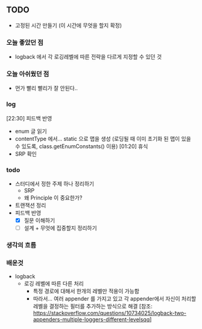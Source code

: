 ## TODO
- 고정된 시간 만들기 (이 시간에 무엇을 할지 확정)


    
### 오늘 좋았던 점
- logback 에서 각 로깅레벨에 따른 전략을 다르게 지정할 수 있던 것


### 오늘 아쉬웠던 점
- 먼가 빨리 빨리가 잘 안된다..

### log
[22:30] 피드백 반영
- enum 글 읽기
- contentType 에서... static 으로 맵을 생성 (로딩될 때 이미 초기화 된 맵이 있을 수 있도록, class.getEnumConstants() 이용)
[01:20] 휴식
- SRP 확인
### todo 
- 스터디에서 정한 주제 하나 정리하기
    - SRP
    - 왜 Principle 이 중요한가?
- 트랜잭션 정리
- 피드백 반영
    - [x] 질문 이해하기
    - [ ] 설계 + 무엇에 집중할지 정리하기

### 생각의 흐름




### 배운것
- logback 
    - 로깅 레벨에 따른 다른 처리
        - 특정 경로에 대해서 한개의 레벨만 적용이 가능함
        - 따라서... 여러 appender 를 가지고 있고 각 appender에서 자신이 처리할 레벨을 결정하는 필터를 추가하는 방식으로 해결
[참조: https://stackoverflow.com/questions/10734025/logback-two-appenders-multiple-loggers-different-levelsqq]
